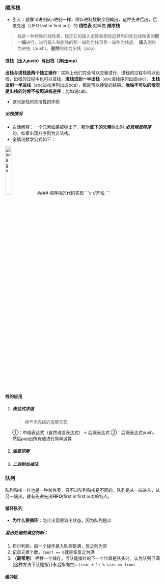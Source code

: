 ### 顺序栈
- 引入：就像10进制转n进制一样，除以进制数取余倒输出，这种先进后出，后进先出（LIFO last in first out）的 **线性表** 就叫做 **顺序栈**
> 栈是一种特殊的线性表，规定它的插入运算和删除运算均只能在线性表的**同一端**进行，进行插入和删除的那一端称为栈顶另一端称为栈底。
> **插入**则称为进栈（push），**删除**则称为出栈（pop）

#### 进栈（压入push）与出栈（弹出pop）
**出栈与进栈是两个独立操作**：实际上他们完全可以交替进行，进栈的过程中可以出栈，出栈的过程中也可以进栈，**进栈进到一半出栈**（abc进栈序列出成abc），**出栈出到一半进栈**（abc进栈序列出成bca），都是可以接受的结果。**唯独不可以的情况是出栈的时候不按照进栈逆序**：比如说cab。
- 这也是栈的灵活性的体现
##### 出栈情况
- 白话解释：一个元素如果被弹出了，那他**底下的元素**弹出时 ***必须得是降序*** 的，如果出现升序则为非法栈。
- 全情况数学公式如下：
<img src="https://guiguisocute-1318017707.cos.ap-guangzhou.myqcloud.com/202502270851029.png" style="width: 20%; height: auto;" alt="Image">
#### 顺序栈的代码实现
```c
//开栈
```

#### 栈的应用
1. ##### 表达式求值
   > 括号优先级的底层实现
   
   ①：中缀表达式（自然语言表达式）→ 后缀表达式
   ②：后缀表达式push，然后pop出所有值进行简单运算
2. ##### 迷宫求解

3. ##### 二进制加减法

### 队列
 队列和栈一样也是一种线性表，只不过队列和栈是不同的，队列是从一端进入，从另一端出，就有先进先出**FIFO**(first in first out)的特点。
 #### 循环队列
 - **为什么要循环**：防止出现假溢出状态，因为队列是以
  ##### 溢出处理的满空判断：
  1. 布尔判断，前一个操作是入队则是满，反之则为空
  2. 记录元素个数，`count == 0`就是空反之为满
  3. **（最常用）** 牺牲一个储存，当队尾指针的下一个位置是队头时，认为队列已满(这种方法下队尾指针永远指向空):
   `(rear + 1) % size == front`
 #### 缓冲区

